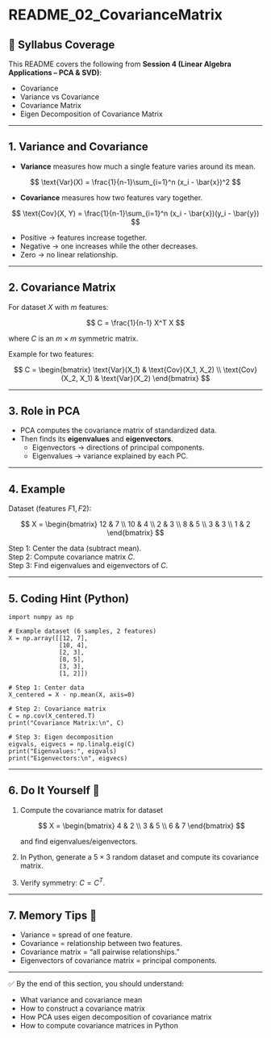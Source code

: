 # README_02_CovarianceMatrix

## 📌 Syllabus Coverage
This README covers the following from **Session 4 (Linear Algebra Applications – PCA & SVD)**:
- Covariance
- Variance vs Covariance
- Covariance Matrix
- Eigen Decomposition of Covariance Matrix

---

## 1. Variance and Covariance
- **Variance** measures how much a single feature varies around its mean.  

$$
\text{Var}(X) = \frac{1}{n-1}\sum_{i=1}^n (x_i - \bar{x})^2
$$  

- **Covariance** measures how two features vary together.  

$$
\text{Cov}(X, Y) = \frac{1}{n-1}\sum_{i=1}^n (x_i - \bar{x})(y_i - \bar{y})
$$  

  - Positive → features increase together.  
  - Negative → one increases while the other decreases.  
  - Zero → no linear relationship.  

---

## 2. Covariance Matrix
For dataset $X$ with $m$ features:  

$$
C = \frac{1}{n-1} X^T X
$$

where $C$ is an $m \times m$ symmetric matrix.  

Example for two features:  

$$
C = \begin{bmatrix}
\text{Var}(X_1) & \text{Cov}(X_1, X_2) \\
\text{Cov}(X_2, X_1) & \text{Var}(X_2)
\end{bmatrix}
$$

---

## 3. Role in PCA
- PCA computes the covariance matrix of standardized data.  
- Then finds its **eigenvalues** and **eigenvectors**.  
  - Eigenvectors → directions of principal components.  
  - Eigenvalues → variance explained by each PC.  

---

## 4. Example
Dataset (features $F1, F2$):  

$$
X = \begin{bmatrix}
12 & 7 \\
10 & 4 \\
2 & 3 \\
8 & 5 \\
3 & 3 \\
1 & 2
\end{bmatrix}
$$

Step 1: Center the data (subtract mean).  
Step 2: Compute covariance matrix $C$.  
Step 3: Find eigenvalues and eigenvectors of $C$.  

---

## 5. Coding Hint (Python)
    import numpy as np

    # Example dataset (6 samples, 2 features)
    X = np.array([[12, 7],
                  [10, 4],
                  [2, 3],
                  [8, 5],
                  [3, 3],
                  [1, 2]])

    # Step 1: Center data
    X_centered = X - np.mean(X, axis=0)

    # Step 2: Covariance matrix
    C = np.cov(X_centered.T)
    print("Covariance Matrix:\n", C)

    # Step 3: Eigen decomposition
    eigvals, eigvecs = np.linalg.eig(C)
    print("Eigenvalues:", eigvals)
    print("Eigenvectors:\n", eigvecs)

---

## 6. Do It Yourself 🚀
1. Compute the covariance matrix for dataset  

   $$
   X = \begin{bmatrix}
   4 & 2 \\
   3 & 5 \\
   6 & 7
   \end{bmatrix}
   $$  

   and find eigenvalues/eigenvectors.  

2. In Python, generate a $5 \times 3$ random dataset and compute its covariance matrix.  

3. Verify symmetry: $C = C^T$.  

---

## 7. Memory Tips 🧠
- Variance = spread of one feature.  
- Covariance = relationship between two features.  
- Covariance matrix = “all pairwise relationships.”  
- Eigenvectors of covariance matrix = principal components.  

---

✅ By the end of this section, you should understand:
- What variance and covariance mean  
- How to construct a covariance matrix  
- How PCA uses eigen decomposition of covariance matrix  
- How to compute covariance matrices in Python  
